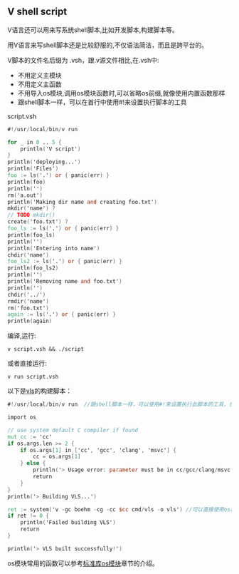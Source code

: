 ## V shell script

V语言还可以用来写系统shell脚本,比如开发脚本,构建脚本等。

用V语言来写shell脚本还是比较舒服的,不仅语法简洁，而且是跨平台的。

V脚本的文件名后缀为 .vsh，跟.v源文件相比,在.vsh中:

- 不用定义主模块
- 不用定义主函数
- 不用导入os模块,调用os模块函数时,可以省略os前缀,就像使用内置函数那样
- 跟shell脚本一样，可以在首行中使用#!来设置执行脚本的工具

script.vsh

```v
#!/usr/local/bin/v run

for _ in 0 .. 5 {
	println('V script')
}
println('deploying...')
println('Files')
foo := ls('.') or { panic(err) }
println(foo)
println('')
rm('a.out')
println('Making dir name and creating foo.txt')
mkdir('name') ?
// TODO mkdir()
create('foo.txt') ?
foo_ls := ls('.') or { panic(err) }
println(foo_ls)
println('')
println('Entering into name')
chdir('name')
foo_ls2 := ls('.') or { panic(err) }
println(foo_ls2)
println('')
println('Removing name and foo.txt')
println('')
chdir('../')
rmdir('name')
rm('foo.txt')
again := ls('.') or { panic(err) }
println(again)

```

编译,运行:

```shell
v script.vsh && ./script
```

或者直接运行:

```shell
v run script.vsh
```

以下是[vls](https://github.com/vlang/vls)的构建脚本：

```v
#!/usr/local/bin/v run  //跟shell脚本一样，可以使用#!来设置执行此脚本的工具，也是要提前设置为可执行：chmod +x

import os

// use system default C compiler if found
mut cc := 'cc'
if os.args.len >= 2 {
	if os.args[1] in ['cc', 'gcc', 'clang', 'msvc'] {
		cc = os.args[1]
	} else {
		println('> Usage error: parameter must be in cc/gcc/clang/msvc')
		return
	}
}
println('> Building VLS...')

ret := system('v -gc boehm -cg -cc $cc cmd/vls -o vls')	//可以直接使用os模块内部的函数，就像内置函数那样，不用模块前缀
if ret != 0 {
	println('Failed building VLS')
	return
}

println('> VLS built successfully!')

```

os模块常用的函数可以参考[标准库os模块](std_os.md)章节的介绍。

